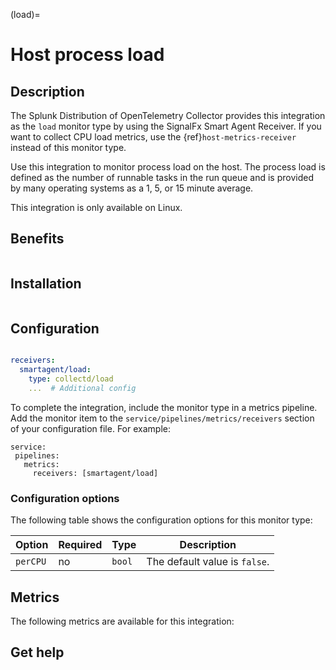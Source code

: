(load)=

# Host process load

<meta name="description" content="Use this Splunk Observability Cloud integration for the load monitor. See benefits, install, configuration, and metrics">

## Description

The Splunk Distribution of OpenTelemetry Collector provides this integration as the `load` monitor type by using the SignalFx Smart Agent Receiver. If you want to collect CPU load metrics, use the {ref}`host-metrics-receiver` instead of this monitor type.

Use this integration to monitor process load on the host. The process load is defined as the number of runnable tasks in the run queue and is provided by many operating systems as a 1, 5, or 15 minute average.

This integration is only available on Linux.

## Benefits

```{include} /_includes/benefits.md
```
## Installation

```{include} /_includes/collector-installation-linux-only.md
```
## Configuration

```{include} /_includes/configuration.md
```

```yaml
receivers:
  smartagent/load:
    type: collectd/load
    ...  # Additional config
```

To complete the integration, include the monitor type in a metrics pipeline. Add the monitor item to the `service/pipelines/metrics/receivers` section of your configuration file. For example:

```
service:
 pipelines:
   metrics:
     receivers: [smartagent/load]
```

### Configuration options

The following table shows the configuration options for this monitor type:

| Option | Required | Type | Description |
| --- | --- | --- | --- |
| `perCPU` | no | `bool` | The default value is `false`. |


## Metrics

The following metrics are available for this integration:

<div class="metrics-yaml" url="https://raw.githubusercontent.com/signalfx/signalfx-agent/main/pkg/monitors/collectd/load/metadata.yaml"></div>

## Get help

```{include} /_includes/troubleshooting.md
```
